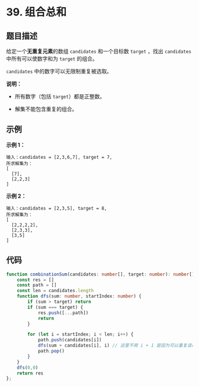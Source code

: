 # 39. 组合总和

## 题目描述

给定一个**无重复元素**的数组 `candidates` 和一个目标数 `target` ，找出 `candidates` 中所有可以使数字和为 `target` 的组合。

`candidates` 中的数字可以无限制重复被选取。

**说明：**

- 所有数字（包括 `target`）都是正整数。

- 解集不能包含重复的组合。

## 示例

**示例 1：**

``` text
输入：candidates = [2,3,6,7], target = 7,
所求解集为：
[
  [7],
  [2,2,3]
]
```

**示例 2：**

``` text
输入：candidates = [2,3,5], target = 8,
所求解集为：
[
  [2,2,2,2],
  [2,3,3],
  [3,5]
]
```

## 代码

``` ts
function combinationSum(candidates: number[], target: number): number[][] {
    const res = []
    const path = []
    const len = candidates.length
    function dfs(sum: number, startIndex: number) {
        if (sum > target) return
        if (sum === target) {
            res.push([...path])
            return
        }

        for (let i = startIndex; i < len; i++) {
            path.push(candidates[i])
            dfs(sum + candidates[i], i) // 这里不用 i + 1 是因为可以重复读取当前的数
            path.pop()
        }
    }
    dfs(0,0)
    return res
};

```
